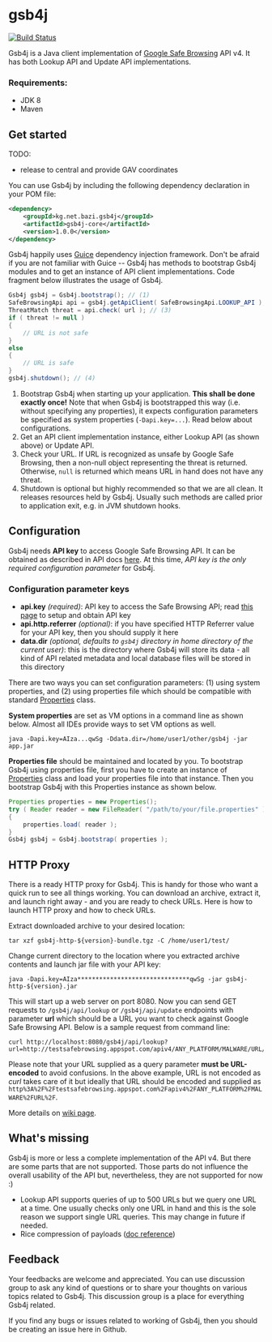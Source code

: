 # gsb4j
[![Build Status](https://travis-ci.org/bazi/gsb4j.svg?branch=master)](https://travis-ci.org/bazi/gsb4j)

Gsb4j is a Java client implementation of [Google Safe Browsing](https://developers.google.com/safe-browsing/) API v4.
It has both Lookup API and Update API implementations.

### Requirements:
- JDK 8
- Maven

## Get started

TODO:
- release to central and provide GAV coordinates


You can use Gsb4j by including the following dependency declaration in your POM file:
```xml
<dependency>
    <groupId>kg.net.bazi.gsb4j</groupId>
    <artifactId>gsb4j-core</artifactId>
    <version>1.0.0</version>
</dependency>
```

Gsb4j happily uses [Guice](https://github.com/google/guice) dependency injection framework.
Don't be afraid if you are not familiar with Guice -- Gsb4j has methods to bootstrap Gsb4j modules
and to get an instance of API client implementations. Code fragment below illustrates the usage of Gsb4j.

```java
Gsb4j gsb4j = Gsb4j.bootstrap(); // (1)
SafeBrowsingApi api = gsb4j.getApiClient( SafeBrowsingApi.LOOKUP_API ); // (2)
ThreatMatch threat = api.check( url ); // (3)
if ( threat != null )
{
    // URL is not safe
}
else
{
    // URL is safe
}
gsb4j.shutdown(); // (4)
```

1. Bootstrap Gsb4j when starting up your application. **This shall be done exactly once!** Note that when Gsb4j is bootstrapped this way (i.e. without specifying any properties), it expects configuration parameters be specified as system properties (`-Dapi.key=...`). Read below about configurations.
1. Get an API client implementation instance, either Lookup API (as shown above) or Update API.
1. Check your URL. If URL is recognized as unsafe by Google Safe Browsing, then a non-null object representing the threat is returned. Otherwise, `null` is returned which means URL in hand does not have any threat.
1. Shutdown is optional but highly recommended so that we are all clean. It releases resources held by Gsb4j. Usually such methods are called prior to application exit, e.g. in JVM shutdown hooks.

## Configuration
Gsb4j needs **API key** to access Google Safe Browsing API. It can be obtained as described in API docs [here](https://developers.google.com/safe-browsing/v4/get-started).
At this time, *API key is the only required configuration parameter* for Gsb4j.

### Configuration parameter keys

- **api.key** *(required)*: API key to access the Safe Browsing API; read [this page](https://developers.google.com/safe-browsing/v4/get-started) to setup and obtain API key
- **api.http.referrer** *(optional)*: if you have specified HTTP Referrer value for your API key, then you should supply it here
- **data.dir** *(optional, defaults to `gsb4j` directory in home directory of the current user)*: this is the directory where Gsb4j will store its data - all kind of API related metadata and local database files will be stored in this directory

There are two ways you can set configuration parameters: (1) using system properties, and (2) using properties file which should be compatible with standard [Properties](https://docs.oracle.com/javase/8/docs/api/java/util/Properties.html) class.

**System properties** are set as VM options in a command line as shown below. Almost all IDEs provide ways to set VM options as well.

    java -Dapi.key=AIza...qwSg -Ddata.dir=/home/user1/other/gsb4j -jar app.jar

**Properties file** should be maintained and located by you. To bootstrap Gsb4j using properties file, first you have to
create an instance of [Properties](https://docs.oracle.com/javase/8/docs/api/java/util/Properties.html) class and load
your properties file into that instance. Then you bootstrap Gsb4j with this Properties instance as shown below.

```java
Properties properties = new Properties();
try ( Reader reader = new FileReader( "/path/to/your/file.properties" ) )
{
    properties.load( reader );
}
Gsb4j gsb4j = Gsb4j.bootstrap( properties );
```

## HTTP Proxy
There is a ready HTTP proxy for Gsb4j. This is handy for those who want a quick run to see all things working.
You can download an archive, extract it, and launch right away - and you are ready to check URLs.
Here is how to launch HTTP proxy and how to check URLs.

Extract downloaded archive to your desired location:

    tar xzf gsb4j-http-${version}-bundle.tgz -C /home/user1/test/

Change current directory to the location where you extracted archive contents and launch jar file with your API key:

    java -Dapi.key=AIza*******************************qwSg -jar gsb4j-http-${version}.jar 

This will start up a web server on port 8080. Now you can send GET requests to `/gsb4j/api/lookup` or `/gsb4j/api/update`
endpoints with parameter **url** which should be a URL you want to check against Google Safe Browsing API.
Below is a sample request from command line:

    curl http://localhost:8080/gsb4j/api/lookup?url=http://testsafebrowsing.appspot.com/apiv4/ANY_PLATFORM/MALWARE/URL/

Please note that your URL supplied as a query parameter **must be URL-encoded** to avoid confusions. In the above example,
URL is not encoded as *curl* takes care of it but ideally that URL should be encoded and supplied as
`http%3A%2F%2Ftestsafebrowsing.appspot.com%2Fapiv4%2FANY_PLATFORM%2FMALWARE%2FURL%2F`.

More details on [wiki page](https://github.com/bazi/gsb4j/wiki/HTTP-Proxy).


## What's missing
Gsb4j is more or less a complete implementation of the API v4. But there are some parts that are not supported.
Those parts do not influence the overall usability of the API but, nevertheless, they are not supported for now :)

- Lookup API supports queries of up to 500 URLs but we query one URL at a time.
  One usually checks only one URL in hand and this is the sole reason we support single URL queries.
  This may change in future if needed.
- Rice compression of payloads ([doc reference](https://developers.google.com/safe-browsing/v4/compression))


## Feedback
Your feedbacks are welcome and appreciated. You can use discussion group
to ask any kind of questions or to share your thoughts on various topics related to Gsb4j.
This discussion group is a place for everything Gsb4j related.

If you find any bugs or issues related to working of Gsb4j, then you should be creating 
an issue here in Github.
